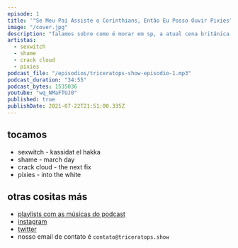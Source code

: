```yaml
---
episode: 1
title: '"Se Meu Pai Assiste o Corinthians, Então Eu Posso Ouvir Pixies"'
image: "/cover.jpg"
description: "falamos sobre como é morar em sp, a atual cena britânica e o capista do pixies..."
artistas:
  - sexwitch
  - shame
  - crack cloud
  - pixies
podcast_file: "/episodios/triceratops-show-episodio-1.mp3"
podcast_duration: "34:55"
podcast_bytes: 1535036
youtube: "wq_NMaFTUJ0"
published: true
publishDate: 2021-07-22T21:51:00.335Z
---
```

## tocamos

* sexwitch - kassidat el hakka
* shame - march day
* crack cloud - the next fix
* pixies - into the white

## otras cositas más

* [playlists com as músicas do podcast](https://www.triceratops.show/playlists/)
* [instagram](https://www.instagram.com/triceratops.show/)
* [twitter](https://twitter.com/TriceratopsShow/)
* nosso email de contato é `contato@triceratops.show`